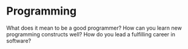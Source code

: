 # Programming

What does it mean to be a good programmer? How can you learn new programming constructs well? How do you lead a fulfilling career in software?